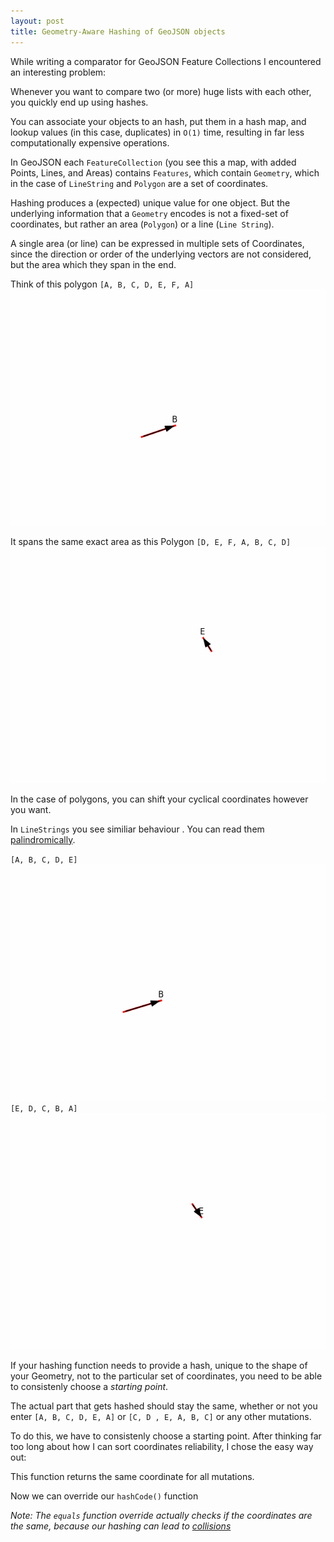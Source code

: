 ```yaml
---
layout: post
title: Geometry-Aware Hashing of GeoJSON objects
---
```

While writing a comparator for GeoJSON Feature Collections I encountered an interesting problem:

Whenever you want to compare two (or more) huge lists with each other, you quickly end up using hashes. 

You can associate your objects to an hash, put them in a hash map, and lookup values (in this case, duplicates) in `O(1)` time, resulting in far less computationally expensive operations.

In GeoJSON each `FeatureCollection` (you see this a map, with added Points, Lines, and Areas) contains `Features`, which contain `Geometry`, which in the case of `LineString` and `Polygon` are a set of coordinates.

Hashing produces a (expected) unique value for one object.
But the underlying information that a `Geometry` encodes is not a fixed-set of coordinates, but rather an area (`Polygon`) or a line (`Line String`).

A single area (or line) can be expressed in multiple sets of Coordinates, since the direction or order of the underlying vectors are not considered, but the area which they span in the end.

Think of this polygon `[A, B, C, D, E, F, A]`
![Animation of vectors](/public/imgs/first_anim.gif "[A, B, C, D, E, F, A]")

It spans the same exact area as this Polygon `[D, E, F, A, B, C, D]`
![Animation of vectors](/public/imgs/second_anim.gif "[D, E, F, A, B, C, D]")

In the case of polygons, you can shift your cyclical coordinates however you want.

In `LineStrings` you see similiar behaviour . You can read them  [palindromically](https://en.wikipedia.org/wiki/Palindrome).

`[A, B, C, D, E]`
![Animation of vectors](/public/imgs/third_anim.gif "[A, B, C, D, E]")
`[E, D, C, B, A]`
![Animation of vectors](/public/imgs/fourth_anim.gif "[A, B, C, D, E]")


If your hashing function needs to provide a hash, unique to the shape of your Geometry, not to the particular set of coordinates, you need to be able to consistenly choose a _starting point_.

The actual part that gets hashed should stay the same, whether or not you enter `[A, B, C, D, E, A]` or `[C, D , E, A, B, C]` or any other mutations.

To do this, we have to consistenly choose a starting point. After thinking far too long about how I can sort coordinates reliability, I chose the easy way out:
<script src="https://gist.github.com/AltayAkkus/e1cf62051c2cec3d6110a1a7f5de4f3a.js"></script>

This function returns the same coordinate for all mutations.

Now we can override our `hashCode()` function
<script src="https://gist.github.com/AltayAkkus/59e8787c0dcfe60c9f9dbe796de073c1.js"></script>

_Note: The `equals` function override actually checks if the coordinates are the same, because our hashing can lead to [collisions](https://en.wikipedia.org/wiki/Hash_collision)_



<script src="https://gist.github.com/AltayAkkus/11340f102c1ca14903ead8d699438496.js"></script>
